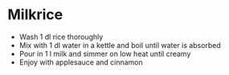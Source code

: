 # Milkrice

- Wash 1 dl rice thoroughly
- Mix with 1 dl water in a kettle and boil until water is absorbed
- Pour in 1 l milk and simmer on low heat until creamy
- Enjoy with applesauce and cinnamon 


